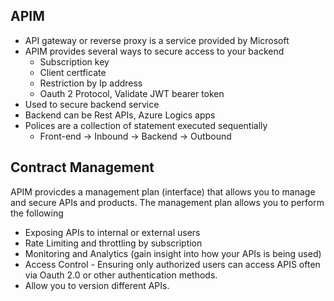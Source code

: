 ## APIM

- API gateway or reverse proxy is a service provided by Microsoft
- APIM provides several ways to secure access to your backend
  - Subscription key
  - Client certficate 
  - Restriction by Ip address
  - Oauth 2 Protocol, Validate JWT bearer token
- Used to secure backend service
- Backend can be Rest APIs, Azure Logics apps
- Polices are a collection of statement executed sequentially
   - Front-end -> Inbound -> Backend -> Outbound

## Contract Management 
APIM provicdes a management plan (interface) that allows you to manage and secure APIs and products.
The management plan allows you to perform the following
- Exposing APIs to internal or external users
- Rate Limiting and throttling by subscription
- Monitoring and Analytics (gain insight into how your APIs is being used)
- Access Control - Ensuring only authorized users can access APIS often via Oauth 2.0 or other authentication methods.
- Allow you to version different APIs. 


